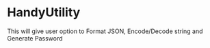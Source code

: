 # HandyUtility
This will give user option to Format JSON, Encode/Decode string and Generate Password
